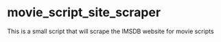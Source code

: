 # movie_script_site_scraper
This is a small script that will scrape the IMSDB website for movie scripts
